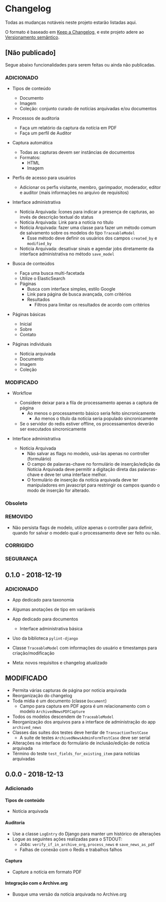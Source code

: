 # Changelog

Todas as mudanças notáveis neste projeto estarão listadas aqui.

O formato é baseado em [Keep a Changelog](https://keepachangelog.com/en/1.0.0/),
e este projeto adere ao [Versionamento semântico](https://semver.org/spec/v2.0.0.html).

## [Não publicado]

Segue abaixo funcionalidades para serem feitas ou ainda não publicadas.

### ADICIONADO

- Tipos de conteúdo
  - Documento
  - Imagem
  - Coleção: conjunto curado de notícias arquivadas e/ou documentos

- Processos de auditoria
  - Faça um relatório da captura da notícia em PDF
  - Faça um perfil de Auditor

- Captura automática
  - Todas as capturas devem ser instâncias de documentos
  - Formatos:
    - HTML
    - Imagem

- Perfis de acesso para usuários
  - Adicionar os perfis visitante, membro, garimpador, moderador, editor e auditor (mais informações no arquivo de
  requisitos)

- Interface administrativa
  - Notícia Arquivada: Ícones para indicar a presença de capturas, ao invés de descrição textual do status
  - Notícia Arquivada: Link para a notícia no título
  - Notícia Arquivada: fazer uma classe para fazer um método comum de salvamento sobre os modelos do tipo `TraceableModel`
    - Esse método deve definir os usuários dos campos `created_by` e `modified_by`
  - Notícia Arquivada: desativar sinais e agendar jobs diretamente da interface administrativa no método `save_model`

- Busca de conteúdos
  - Faça uma busca multi-facetada
  - Utilize o ElasticSearch
  - Páginas
    - Busca com interface simples, estilo Google
    - Link para página de busca avançada, com critérios
    - Resultados
      - Filtros para limitar os resultados de acordo com critérios

- Páginas básicas
  - Inicial
  - Sobre
  - Contato
- Páginas individuais
  - Notícia arquivada
  - Documento
  - Imagem
  - Coleção

### MODIFICADO

- Workflow
  - Considere deixar para a fila de processamento apenas a captura de página
    - Ao menos o processamento básico seria feito sincronicamente
      - Ao menos o título da notícia seria populado sincronicamente
  - Se o servidor do redis estiver offline, os processamentos deverão ser executados sincronicamente

- Interface administrativa
  - Notícia Arquivada
    - Não salvar as flags no modelo, usá-las apenas no controller (formulário)
    - O campo de palavras-chave no formulário de inserção/edição da Notícia Arquivada deve permitir a digitação direta das
      palavras-chave e deve ter uma interface melhor.
    - O formulário de inserção da notícia arquivada deve ter manipuladores em javascript para restringir os campos quando o
      modo de inserção for alterado.

### Obsoleto

### REMOVIDO
- Não persista flags de modelo, utilize apenas o controller para definir, quando for salvar o modelo qual o
  processamento deve ser feito ou não.

### CORRIGIDO

### SEGURANÇA

## 0.1.0 - 2018-12-19

### ADICIONADO
- App dedicado para taxonomia
- Algumas anotações de tipo em variáveis
- App dedicado para documentos
  - Interface administrativa básica
- Uso da biblioteca `pylint-django`
- Classe `TraceableModel` com informações do usuário e timestamps para criação/modificação

- Meta: novos requisitos e changelog atualizado

## MODIFICADO
- Permita várias capturas de página por notícia arquivada
- Reorganização do changelog
- Toda mídia é um documento (classe `Document`)
  - Campo para captura em PDF agora é um relacionamento com o modelo `ArchivedNewsPDFCapture`
- Todos os modelos descendem de `TraceableModel`
- Reorganização dos arquivos para a interface de administração do app `archived_news`
- Classes das suítes dos testes deve herdar de `TransactionTestCase`
  - A suíte de testes `ArchivedNewsAdminFormTestCase` deve ser serial
- Alterações na interface do formulário de inclusão/edição de notícia arquivada
- Término do teste `test_fields_for_existing_item` para notícias arquivadas

## 0.0.0 - 2018-12-13

### Adicionado

#### Tipos de conteúdo

- Notícia arquivada

#### Auditoria

- Use a classe `LogEntry` do Django para manter um histórico de alterações
- Logue as seguintes ações realizadas para o STDOUT:
  - Jobs: `verify_if_in_archive_org`, `process_news` e `save_news_as_pdf`
  - Falhas de conexão com o Redis e trabalhos falhos

#### Captura

- Capture a notícia em formato PDF

#### Integração com o Archive.org

- Busque uma versão da notícia arquivada no Archive.org
